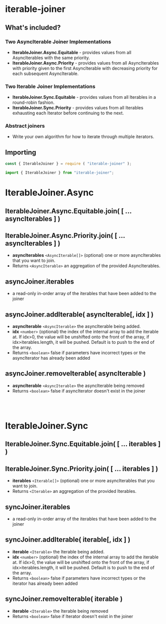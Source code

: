# iterable-joiner

## What's included?

### Two **AsyncIterable** Joiner Implementations
- **IterableJoiner.Async.Equitable** - provides values from all AsyncIterables with the same priority.
- **IterableJoiner.Async.Priority** - provides values from all AsyncIterables with priority given to the first AsyncIterable with decreasing priority for each subsequent AsyncIterable.

### Two **Iterable** Joiner Implementations
- **IterableJoiner.Sync.Equitable** - provides values from all Iterables in a round-robin fashion.
- **IterableJoiner.Sync.Priority** - provides values from all Iterables exhausting each Iterator before continuing to the next.

### Abstract joiners
- Write your own algorithm for how to iterate through multiple iterators.


## Importing
```javascript
const { IterableJoiner } = require ( "iterable-joiner" );
```
```javascript
import { IterableJoiner } from "iterable-joiner";
```



# IterableJoiner.Async

## IterableJoiner.Async.Equitable.join( [ ... asyncIterables ] )
## IterableJoiner.Async.Priority.join( [ ... asyncIterables ] )
- **asyncIterables** <code>&lt;AsyncIterable[]&gt;</code> (optional) one or more asyncIterables that you want to join.
- Returns <code>&lt;AsyncIterable&gt;</code> an aggregation of the provided AsyncIterables.

## asyncJoiner.iterables
- a read-only in-order array of the iterables that have been added to the joiner 


## asyncJoiner.addIterable( asyncIterable[, idx ] )
- **asyncIterable** <code>&lt;AsyncIterable&gt;</code> the asyncIterable being added.
- **idx** <code>&lt;number&gt;</code> (optional) the index of the internal array to add the iterable at.  If idx>0, the value will be unshifted onto the front of the array, if idx>iterables.length, it will be pushed.  Default is to push to the end of the array.
- Returns <code>&lt;boolean&gt;</code> false if parameters have incorrect types or the asyncIterator has already been added 

## asyncJoiner.removeIterable( asyncIterable )
- **asyncIterable** <code>&lt;AsyncIterable&gt;</code> the asyncIterable being removed
- Returns <code>&lt;boolean&gt;</code> false if asyncIterator doesn't exist in the joiner 

<br />
<br />


# IterableJoiner.Sync

## IterableJoiner.Sync.Equitable.join( [ ... iterables ] )
## IterableJoiner.Sync.Priority.join( [ ... iterables ] )
- **iterables** <code>&lt;Iterable[]&gt;</code> (optional) one or more asyncIterables that you want to join.
- Returns <code>&lt;Iterable&gt;</code> an aggregation of the provided Iterables.

## syncJoiner.iterables
- a read-only in-order array of the iterables that have been added to the joiner 


## syncJoiner.addIterable( iterable[, idx ] )
- **iterable** <code>&lt;Iterable&gt;</code> the Iterable being added.
- **idx** <code>&lt;number&gt;</code> (optional) the index of the internal array to add the iterable at.  If idx>0, the value will be unshifted onto the front of the array, if idx>iterables.length, it will be pushed.  Default is to push to the end of the array.
- Returns <code>&lt;boolean&gt;</code> false if parameters have incorrect types or the iterator has already been added 

## syncJoiner.removeIterable( iterable )
- **iterable** <code>&lt;Iterable&gt;</code> the Iterable being removed
- Returns <code>&lt;boolean&gt;</code> false if Iterator doesn't exist in the joiner 



